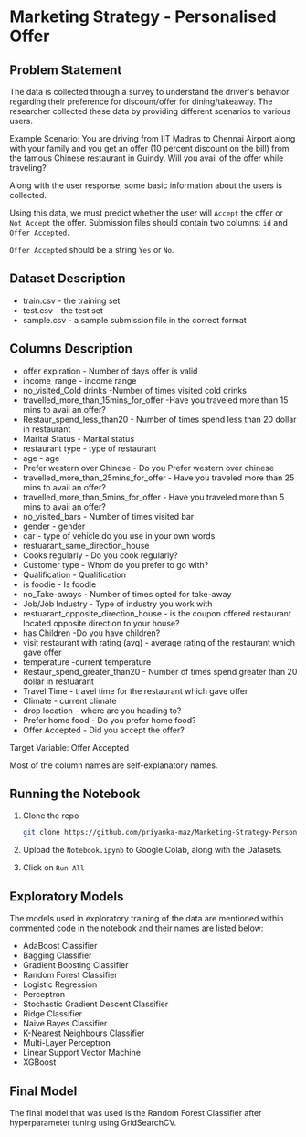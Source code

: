 # Marketing Strategy - Personalised Offer

## Problem Statement

The data is collected through a survey to understand the driver's behavior regarding their preference for discount/offer for dining/takeaway. The researcher collected these data by providing different scenarios to various users.

Example Scenario: You are driving from IIT Madras to Chennai Airport along with your family and you get an offer (10 percent discount on the bill) from the famous Chinese restaurant in Guindy. Will you avail of the offer while traveling?

Along with the user response, some basic information about the users is collected. 

Using this data, we must predict whether the user will `Accept` the offer or `Not Accept` the offer.
Submission files should contain two columns: `id` and `Offer Accepted`. 

`Offer Accepted` should be a string ```Yes``` or ```No```. 

## Dataset Description

- train.csv - the training set
- test.csv - the test set
- sample.csv - a sample submission file in the correct format

## Columns Description

- offer expiration - Number of days offer is valid
- income_range - income range
- no_visited_Cold drinks -Number of times visited cold drinks
- travelled_more_than_15mins_for_offer -Have you traveled more than 15 mins to avail an offer?
- Restaur_spend_less_than20 - Number of times spend less than 20 dollar in restaurant
- Marital Status - Marital status
-  restaurant type  -  type of restaurant 
- age - age
- Prefer western over Chinese - Do you Prefer western over chinese
- travelled_more_than_25mins_for_offer - Have you traveled more than 25 mins to avail an offer?
- travelled_more_than_5mins_for_offer - Have you traveled more than 5 mins to avail an offer?
- no_visited_bars - Number of times visited bar
- gender - gender
- car - type of vehicle do you use in your own words
- restuarant_same_direction_house
- Cooks regularly - Do you cook regularly?
- Customer type - Whom do you prefer to go with?
- Qualification - Qualification
- is foodie - Is foodie
- no_Take-aways - Number of times opted for take-away
- Job/Job Industry - Type of industry you work with
- restuarant_opposite_direction_house - is the coupon offered restaurant located opposite direction to your house?
- has Children -Do you have children?
- visit restaurant with rating (avg) - average rating of the restaurant which gave offer
- temperature -current temperature
- Restaur_spend_greater_than20 - Number of times spend greater than 20 dollar in restuarant
- Travel Time - travel time for the restaurant which gave offer
- Climate - current climate
- drop location - where are you heading to?
- Prefer home food - Do you prefer home food?
- Offer Accepted -  Did you accept the offer?

Target Variable: Offer Accepted

Most of the column names are self-explanatory names.

## Running the Notebook

1. Clone the repo
   ```sh
   git clone https://github.com/priyanka-maz/Marketing-Strategy-Personalised-Offer
   ```
2. Upload the ```Notebook.ipynb``` to Google Colab, along with the Datasets.

3. Click on ```Run All```

## Exploratory Models

The models used in exploratory training of the data are mentioned within commented code in the notebook 
and their names are listed below:

- AdaBoost Classifier
- Bagging Classifier
- Gradient Boosting Classifier
- Random Forest Classifier
- Logistic Regression
- Perceptron 
- Stochastic Gradient Descent Classifier
- Ridge Classifier
- Naive Bayes Classifier
- K-Nearest Neighbours Classifier
- Multi-Layer Perceptron
- Linear Support Vector Machine
- XGBoost

## Final Model

The final model that was used is the Random Forest Classifier after hyperparameter tuning using GridSearchCV.
